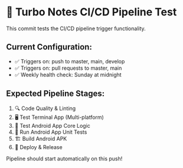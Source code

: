 # 🚀 Turbo Notes CI/CD Pipeline Test

This commit tests the CI/CD pipeline trigger functionality.

## Current Configuration:
- ✅ Triggers on: push to master, main, develop
- ✅ Triggers on: pull requests to master, main  
- ✅ Weekly health check: Sunday at midnight

## Expected Pipeline Stages:
1. 🔍 Code Quality & Linting
2. 🖥️ Test Terminal App (Multi-platform)
3. 📱 Test Android App Core Logic
4. 🧪 Run Android App Unit Tests  
5. 🏗️ Build Android APK
6. 🚀 Deploy & Release

Pipeline should start automatically on this push!
